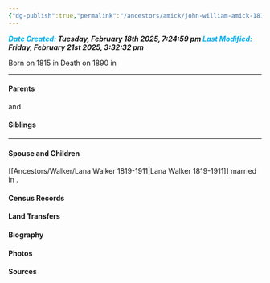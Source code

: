 ```yaml
---
{"dg-publish":true,"permalink":"/ancestors/amick/john-william-amick-1815-1890/","tags":["John-William-Amick"]}
---
```


***<font color="#00b0f0">Date Created:</font> Tuesday, February 18th 2025, 7:24:59 pm*
*<font color="#00b0f0">Last Modified:</font> Friday, February 21st 2025, 3:32:32 pm***

Born on  1815 in <!-- link to place -->
Death on 1890 in <!-- link to place -->

---
#### Parents

<!-- Link to father --> and <!-- Link to mother-->
#### Siblings
<!-- Link to sibling -->

---
#### Spouse and Children
[[Ancestors/Walker/Lana Walker 1819-1911\|Lana Walker 1819-1911]] married <!-- link to date --> in <!-- link to place -->.
<!-- Link to child -->

#### Census Records

#### Land Transfers

#### Biography

#### Photos

#### Sources

